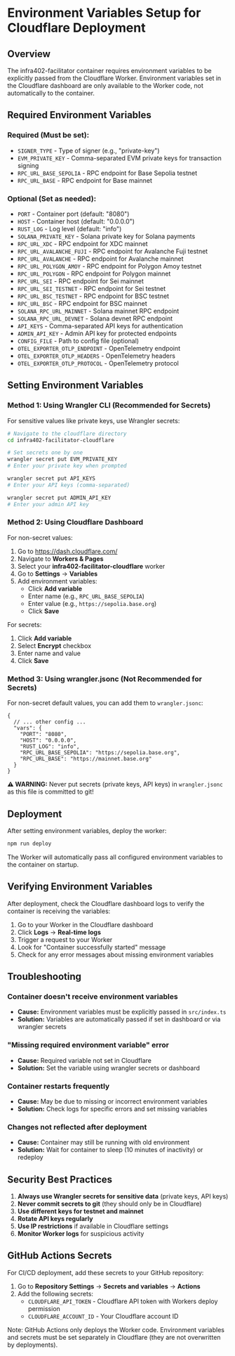 # Environment Variables Setup for Cloudflare Deployment

## Overview

The infra402-facilitator container requires environment variables to be explicitly passed from the Cloudflare Worker. Environment variables set in the Cloudflare dashboard are only available to the Worker code, not automatically to the container.

## Required Environment Variables

### Required (Must be set):
- `SIGNER_TYPE` - Type of signer (e.g., "private-key")
- `EVM_PRIVATE_KEY` - Comma-separated EVM private keys for transaction signing
- `RPC_URL_BASE_SEPOLIA` - RPC endpoint for Base Sepolia testnet
- `RPC_URL_BASE` - RPC endpoint for Base mainnet

### Optional (Set as needed):
- `PORT` - Container port (default: "8080")
- `HOST` - Container host (default: "0.0.0.0")
- `RUST_LOG` - Log level (default: "info")
- `SOLANA_PRIVATE_KEY` - Solana private key for Solana payments
- `RPC_URL_XDC` - RPC endpoint for XDC mainnet
- `RPC_URL_AVALANCHE_FUJI` - RPC endpoint for Avalanche Fuji testnet
- `RPC_URL_AVALANCHE` - RPC endpoint for Avalanche mainnet
- `RPC_URL_POLYGON_AMOY` - RPC endpoint for Polygon Amoy testnet
- `RPC_URL_POLYGON` - RPC endpoint for Polygon mainnet
- `RPC_URL_SEI` - RPC endpoint for Sei mainnet
- `RPC_URL_SEI_TESTNET` - RPC endpoint for Sei testnet
- `RPC_URL_BSC_TESTNET` - RPC endpoint for BSC testnet
- `RPC_URL_BSC` - RPC endpoint for BSC mainnet
- `SOLANA_RPC_URL_MAINNET` - Solana mainnet RPC endpoint
- `SOLANA_RPC_URL_DEVNET` - Solana devnet RPC endpoint
- `API_KEYS` - Comma-separated API keys for authentication
- `ADMIN_API_KEY` - Admin API key for protected endpoints
- `CONFIG_FILE` - Path to config file (optional)
- `OTEL_EXPORTER_OTLP_ENDPOINT` - OpenTelemetry endpoint
- `OTEL_EXPORTER_OTLP_HEADERS` - OpenTelemetry headers
- `OTEL_EXPORTER_OTLP_PROTOCOL` - OpenTelemetry protocol

## Setting Environment Variables

### Method 1: Using Wrangler CLI (Recommended for Secrets)

For sensitive values like private keys, use Wrangler secrets:

```bash
# Navigate to the cloudflare directory
cd infra402-facilitator-cloudflare

# Set secrets one by one
wrangler secret put EVM_PRIVATE_KEY
# Enter your private key when prompted

wrangler secret put API_KEYS
# Enter your API keys (comma-separated)

wrangler secret put ADMIN_API_KEY
# Enter your admin API key
```

### Method 2: Using Cloudflare Dashboard

For non-secret values:

1. Go to https://dash.cloudflare.com/
2. Navigate to **Workers & Pages**
3. Select your **infra402-facilitator-cloudflare** worker
4. Go to **Settings** → **Variables**
5. Add environment variables:
   - Click **Add variable**
   - Enter name (e.g., `RPC_URL_BASE_SEPOLIA`)
   - Enter value (e.g., `https://sepolia.base.org`)
   - Click **Save**

For secrets:
1. Click **Add variable**
2. Select **Encrypt** checkbox
3. Enter name and value
4. Click **Save**

### Method 3: Using wrangler.jsonc (Not Recommended for Secrets)

For non-secret default values, you can add them to `wrangler.jsonc`:

```jsonc
{
  // ... other config ...
  "vars": {
    "PORT": "8080",
    "HOST": "0.0.0.0",
    "RUST_LOG": "info",
    "RPC_URL_BASE_SEPOLIA": "https://sepolia.base.org",
    "RPC_URL_BASE": "https://mainnet.base.org"
  }
}
```

**⚠️ WARNING:** Never put secrets (private keys, API keys) in `wrangler.jsonc` as this file is committed to git!

## Deployment

After setting environment variables, deploy the worker:

```bash
npm run deploy
```

The Worker will automatically pass all configured environment variables to the container on startup.

## Verifying Environment Variables

After deployment, check the Cloudflare dashboard logs to verify the container is receiving the variables:

1. Go to your Worker in the Cloudflare dashboard
2. Click **Logs** → **Real-time logs**
3. Trigger a request to your Worker
4. Look for "Container successfully started" message
5. Check for any error messages about missing environment variables

## Troubleshooting

### Container doesn't receive environment variables
- **Cause:** Environment variables must be explicitly passed in `src/index.ts`
- **Solution:** Variables are automatically passed if set in dashboard or via wrangler secrets

### "Missing required environment variable" error
- **Cause:** Required variable not set in Cloudflare
- **Solution:** Set the variable using wrangler secrets or dashboard

### Container restarts frequently
- **Cause:** May be due to missing or incorrect environment variables
- **Solution:** Check logs for specific errors and set missing variables

### Changes not reflected after deployment
- **Cause:** Container may still be running with old environment
- **Solution:** Wait for container to sleep (10 minutes of inactivity) or redeploy

## Security Best Practices

1. **Always use Wrangler secrets for sensitive data** (private keys, API keys)
2. **Never commit secrets to git** (they should only be in Cloudflare)
3. **Use different keys for testnet and mainnet**
4. **Rotate API keys regularly**
5. **Use IP restrictions** if available in Cloudflare settings
6. **Monitor Worker logs** for suspicious activity

## GitHub Actions Secrets

For CI/CD deployment, add these secrets to your GitHub repository:

1. Go to **Repository Settings** → **Secrets and variables** → **Actions**
2. Add the following secrets:
   - `CLOUDFLARE_API_TOKEN` - Cloudflare API token with Workers deploy permission
   - `CLOUDFLARE_ACCOUNT_ID` - Your Cloudflare account ID

Note: GitHub Actions only deploys the Worker code. Environment variables and secrets must be set separately in Cloudflare (they are not overwritten by deployments).
